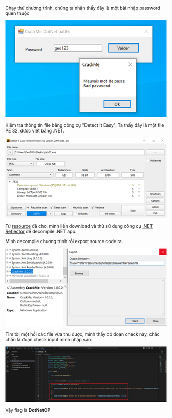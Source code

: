 Chạy thử chương trình, chúng ta nhận thấy đây là một bài nhập password quen thuộc. 

![Alt text](./images/image.png)

Kiểm tra thông tin file bằng công cụ "Detect It Easy". Ta thấy đây là một file PE 32, được viết bằng .NET. 

![Alt text](./images/image-1.png)

Từ [resource](https://www.go4expert.com/articles/introduction-cracking-part-i-t17368) đã cho, mình liền download và thử sử dụng công cụ [.NET Reflector](https://www.red-gate.com/products/reflector/) để decompile .NET app. 

Mình decompile chương trình rồi export source code ra. 
 
![Alt text](./images/image-2.png)

Tìm tòi một hồi các file vừa thu được, mình thấy có đoạn check này, chắc chắn là đoạn check input mình nhập vào. 

![Alt text](./images/image-3.png)

Vậy flag là **DotNetOP**